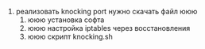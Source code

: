 1.	реализовать knocking port
  нужно скачать файл ююю
    1.	ююю установка софта
    2.	ююю настройка iptables через восстановления
    3.	ююю скрипт knocking.sh
